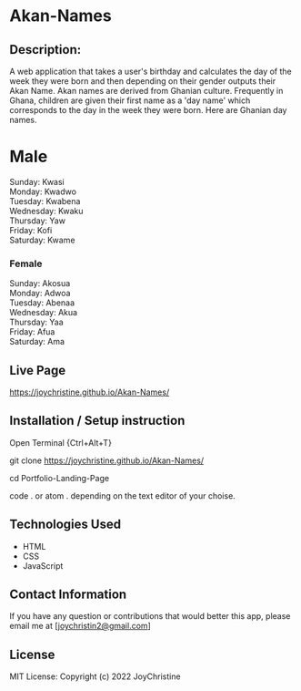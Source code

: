 # Akan-Names



## Description:
A web application that takes a user's birthday and calculates the day of the week they were born and then depending on their gender outputs their Akan Name. 
Akan names are derived from Ghanian culture. Frequently in Ghana, children are given their first name as a 'day name' which corresponds to the day in the week they were born. Here are Ghanian day names.

# Male<br/>
Sunday: Kwasi <br/>
Monday: Kwadwo <br/>
Tuesday: Kwabena<br/>
Wednesday: Kwaku<br/>
Thursday:  Yaw<br/>
Friday: Kofi<br/>
Saturday: Kwame<br/>

### Female<br/>
Sunday: Akosua<br/>
Monday: Adwoa<br/>
Tuesday: Abenaa<br/>
Wednesday: Akua<br/>
Thursday:  Yaa<br/>
Friday: Afua<br/>
Saturday: Ama<br/>

 ## Live Page
https://joychristine.github.io/Akan-Names/

 ## Installation / Setup instruction
Open Terminal {Ctrl+Alt+T}

git clone https://joychristine.github.io/Akan-Names/

cd Portfolio-Landing-Page

code . or atom . depending on the text editor of your choise.

 ## Technologies Used
* HTML
* CSS
* JavaScript

 ## Contact Information
If you have any question or contributions that would better this app, please email me at [joychristin2@gmail.com]

 ## License
MIT License:
Copyright (c) 2022 JoyChristine
